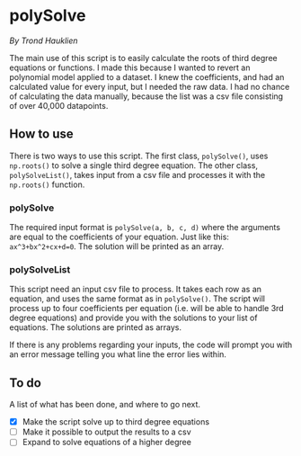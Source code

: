 # polySolve
*By Trond Hauklien*

The main use of this script is to easily calculate the roots of third degree equations or functions. I made this because I wanted to revert an polynomial model applied to a dataset. I knew the coefficients, and had an calculated value for every input, but I needed the raw data. I had no chance of calculating the data manually, because the list was a csv file consisting of over 40,000 datapoints.

## How to use
There is two ways to use this script. The first class, `polySolve()`, uses `np.roots()` to solve a single third degree equation. The other class, `polySolveList()`, takes input from a csv file and processes it with the `np.roots()` function.

### polySolve
The required input format is `polySolve(a, b, c, d)` where the arguments are equal to the coefficients of your equation. Just like this: `ax^3+bx^2+cx+d=0`. The solution will be printed as an array.

### polySolveList
This script need an input csv file to process. It takes each row as an equation, and uses the same format as in `polySolve()`. The script will process up to four coefficients per equation (i.e. will be able to handle 3rd degree equations) and provide you with the solutions to your list of equations. The solutions are printed as arrays.

If there is any problems regarding your inputs, the code will prompt you with an error message telling you what line the error lies within.

## To do
A list of what has been done, and where to go next.
- [x] Make the script solve up to third degree equations
- [ ] Make it possible to output the results to a csv
- [ ] Expand to solve equations of a higher degree
